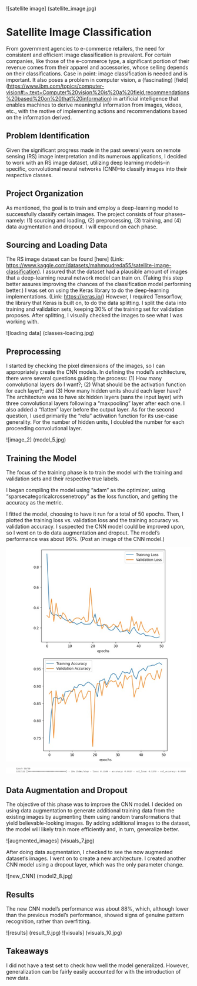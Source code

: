 ![satellite image] (satellite_image.jpg)

# Satellite Image Classification
    
From government agencies to e-commerce retailers, the need for consistent and efficient image classification is prevalent. For certain companies, like those of the e-commerce type, a significant portion of their revenue comes from their apparel and accessories, whose selling depends on their classifications. Case in point: image classification is needed and is important. It also poses a problem in computer vision, a (fascinating) [field] (https://www.ibm.com/topics/computer-vision#:~:text=Computer%20vision%20is%20a%20field,recommendations%20based%20on%20that%20information) in artificial intelligence that enables machines to derive meaningful information from images, videos, etc., with the motive of implementing actions and recommendations based on the information derived. 

## Problem Identification 

Given the significant progress made in the past several years on remote sensing (RS) image interpretation and its numerous applications, I decided to work with an RS image dataset, utilizing deep learning models–in specific, convolutional neural networks (CNN)–to classify images into their respective classes. 

## Project Organization

As mentioned, the goal is to train and employ a deep-learning model to successfully classify certain images. The project consists of four phases–namely: (1) sourcing and loading, (2) preprocessing, (3) training, and (4) data augmentation and dropout. I will expound on each phase.

## Sourcing and Loading Data

The RS image dataset can be found [here] (Link: https://www.kaggle.com/datasets/mahmoudreda55/satellite-image-classification). I assured that the dataset had a plausible amount of images that a deep-learning neural network model can train on. (Taking this step better assures improving the chances of the classification model performing better.) I was set on using the Keras library to do the deep-learning implementations. (Link: https://keras.io/) However, I required Tensorflow, the library that Keras is built on, to do the data splitting. I split the data into training and validation sets, keeping 30% of the training set for validation proposes. After splitting, I visually checked the images to see what I was working with.

![loading data] (classes-loading.jpg)

## Preprocessing

I started by checking the pixel dimensions of the images, so I can appropriately create the CNN models. In defining the model’s architecture, there were several questions guiding the process: (1) How many convolutional layers do I want?; (2) What should be the activation function for each layer?; and (3) How many hidden units should each layer have?
The architecture was to have six hidden layers (sans the input layer) with three convolutional layers following a “maxpooling” layer after each one. I also added a “flatten” layer before the output layer. As for the second question, I used primarily the “relu” activation function for its use-case generality. For the number of hidden units, I doubled the number for each proceeding convolutional layer. 

![image_2] (model_5.jpg)

## Training the Model

The focus of the training phase is to train the model with the training and validation sets and their respective true labels. 

I began compiling the model using “adam” as the optimizer, using “sparsecategoricalcrossenetropy” as the loss function, and getting the accuracy as the metric. 


I fitted the model, choosing to have it run for a total of 50 epochs. Then, I plotted the training loss vs. validation loss and the training accuracy vs. validation accuracy. I suspected the CNN model could be improved upon, so I went on to do data augmentation and dropout. The model’s performance was about 96%. 
(Post an image of the CNN model.)

![visuals](visuals_6.jpg)

![results](result_4.jpg)

## Data Augmentation and Dropout
    
The objective of this phase was to improve the CNN model. I decided on using data augmentation to generate additional training data from the existing images by augmenting them using random transformations that yield believable-looking images. By adding additional images to the dataset, the model will likely train more efficiently and, in turn, generalize better.

![augmented_images] (visuals_7.jpg)

After doing data augmentation, I checked to see the now augmented dataset’s images. I went on to create a new architecture. I created another CNN model using a dropout layer, which was the only parameter change.

![new_CNN] (model2_8.jpg)
## Results

The new CNN model’s performance was about 88%, which, although lower than the previous model’s performance, showed signs of genuine pattern recognition, rather than overfitting. 

![results] (result_9.jpg)
![visuals] (visuals_10.jpg)
## Takeaways

I did not have a test set to check how well the model generalized. However, generalization can be fairly easily accounted for with the introduction of new data.